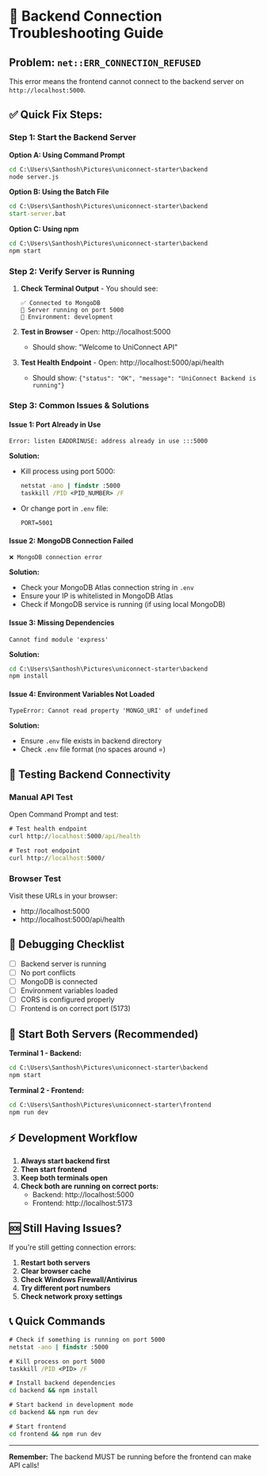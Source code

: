 # 🚨 Backend Connection Troubleshooting Guide

## Problem: `net::ERR_CONNECTION_REFUSED`

This error means the frontend cannot connect to the backend server on `http://localhost:5000`.

## ✅ Quick Fix Steps:

### Step 1: Start the Backend Server

**Option A: Using Command Prompt**

```cmd
cd C:\Users\Santhosh\Pictures\uniconnect-starter\backend
node server.js
```

**Option B: Using the Batch File**

```cmd
cd C:\Users\Santhosh\Pictures\uniconnect-starter\backend
start-server.bat
```

**Option C: Using npm**

```cmd
cd C:\Users\Santhosh\Pictures\uniconnect-starter\backend
npm start
```

### Step 2: Verify Server is Running

1. **Check Terminal Output** - You should see:

   ```
   ✅ Connected to MongoDB
   🚀 Server running on port 5000
   📱 Environment: development
   ```

2. **Test in Browser** - Open: http://localhost:5000

   - Should show: "Welcome to UniConnect API"

3. **Test Health Endpoint** - Open: http://localhost:5000/api/health
   - Should show: `{"status": "OK", "message": "UniConnect Backend is running"}`

### Step 3: Common Issues & Solutions

#### Issue 1: Port Already in Use

```
Error: listen EADDRINUSE: address already in use :::5000
```

**Solution:**

- Kill process using port 5000:
  ```cmd
  netstat -ano | findstr :5000
  taskkill /PID <PID_NUMBER> /F
  ```
- Or change port in `.env` file:
  ```
  PORT=5001
  ```

#### Issue 2: MongoDB Connection Failed

```
❌ MongoDB connection error
```

**Solution:**

- Check your MongoDB Atlas connection string in `.env`
- Ensure your IP is whitelisted in MongoDB Atlas
- Check if MongoDB service is running (if using local MongoDB)

#### Issue 3: Missing Dependencies

```
Cannot find module 'express'
```

**Solution:**

```cmd
cd C:\Users\Santhosh\Pictures\uniconnect-starter\backend
npm install
```

#### Issue 4: Environment Variables Not Loaded

```
TypeError: Cannot read property 'MONGO_URI' of undefined
```

**Solution:**

- Ensure `.env` file exists in backend directory
- Check `.env` file format (no spaces around =)

## 🔧 Testing Backend Connectivity

### Manual API Test

Open Command Prompt and test:

```cmd
# Test health endpoint
curl http://localhost:5000/api/health

# Test root endpoint
curl http://localhost:5000/
```

### Browser Test

Visit these URLs in your browser:

- http://localhost:5000
- http://localhost:5000/api/health

## 📝 Debugging Checklist

- [ ] Backend server is running
- [ ] No port conflicts
- [ ] MongoDB is connected
- [ ] Environment variables loaded
- [ ] CORS is configured properly
- [ ] Frontend is on correct port (5173)

## 🚀 Start Both Servers (Recommended)

**Terminal 1 - Backend:**

```cmd
cd C:\Users\Santhosh\Pictures\uniconnect-starter\backend
npm start
```

**Terminal 2 - Frontend:**

```cmd
cd C:\Users\Santhosh\Pictures\uniconnect-starter\frontend
npm run dev
```

## ⚡ Development Workflow

1. **Always start backend first**
2. **Then start frontend**
3. **Keep both terminals open**
4. **Check both are running on correct ports:**
   - Backend: http://localhost:5000
   - Frontend: http://localhost:5173

## 🆘 Still Having Issues?

If you're still getting connection errors:

1. **Restart both servers**
2. **Clear browser cache**
3. **Check Windows Firewall/Antivirus**
4. **Try different port numbers**
5. **Check network proxy settings**

## 📞 Quick Commands

```cmd
# Check if something is running on port 5000
netstat -ano | findstr :5000

# Kill process on port 5000
taskkill /PID <PID> /F

# Install backend dependencies
cd backend && npm install

# Start backend in development mode
cd backend && npm run dev

# Start frontend
cd frontend && npm run dev
```

---

**Remember:** The backend MUST be running before the frontend can make API calls!
